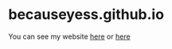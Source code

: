 # becauseyess.github.io

<p>
  You can see my website <a href='https://becauseyes.me'>here</a> or <a href='https://becauseyess.github.io'>here</a>   
</p>
